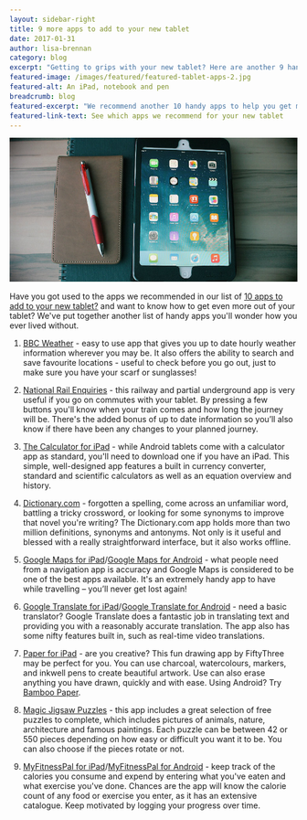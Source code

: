 ```yaml
---
layout: sidebar-right
title: 9 more apps to add to your new tablet
date: 2017-01-31
author: lisa-brennan
category: blog
excerpt: "Getting to grips with your new tablet? Here are another 9 handy apps to help you get the most from it."
featured-image: /images/featured/featured-tablet-apps-2.jpg
featured-alt: An iPad, notebook and pen
breadcrumb: blog
featured-excerpt: "We recommend another 10 handy apps to help you get more from your tablet."
featured-link-text: See which apps we recommend for your new tablet
---
```


![An iPad, notebook and pen](/images/featured/featured-tablet-apps-2.jpg)

Have you got used to the apps we recommended in our list of [10 apps to add to your new tablet?](/blog/10-apps-to-add-to-your-new-tablet/) and want to know how to get even more out of your tablet? We've put together another list of handy apps you'll wonder how you ever lived without.

1. [BBC Weather](http://www.bbc.co.uk/weather/about/24085989) - easy to use app that gives you up to date hourly weather information wherever you may be. It also offers the ability to search and save favourite locations - useful to check before you go out, just to make sure you have your scarf or sunglasses!

2. [National Rail Enquiries](http://www.nationalrail.co.uk/times_fares/84874.aspx) - this railway and partial underground app is very useful if you go on commutes with your tablet. By pressing a few buttons you'll know when your train comes and how long the journey will be. There's the added bonus of up to date information so you’ll also know if there have been any changes to your planned journey.

3. [The Calculator for iPad](https://itunes.apple.com/gb/app/the-calculator-free/id398129933?mt=8) - while Android tablets come with a calculator app as standard, you'll need to download one if you have an iPad. This simple, well-designed app features a built in currency converter, standard and scientific calculators as well as an equation overview and history.

4. [Dictionary.com](http://www.dictionary.com/apps) - forgotten a spelling, come across an unfamiliar word, battling a tricky crossword, or looking for some synonyms to improve that novel you're writing? The Dictionary.com app holds more than two million definitions, synonyms and antonyms. Not only is it useful and blessed with a really straightforward interface, but it also works offline.

5. [Google Maps for iPad](https://itunes.apple.com/gb/app/google-maps-navigation-transport/id585027354?mt=8)/[Google Maps for Android](https://play.google.com/store/apps/details?id=com.google.android.apps.maps&hl=en) - what people need from a navigation app is accuracy and Google Maps is considered to be one of the best apps available. It's an extremely handy app to have while travelling – you’ll never get lost again!

6. [Google Translate for iPad](https://itunes.apple.com/gb/app/google-translate/id414706506?mt=8)/[Google Translate for Android](https://play.google.com/store/apps/details?id=com.google.android.apps.translate&hl=en_GB) - need a basic translator? Google Translate does a fantastic job in translating text and providing you with a reasonably accurate translation. The app also has some nifty features built in, such as real-time video translations.

7. [Paper for iPad](https://itunes.apple.com/us/app/paper-by-fiftythree-sketch/id506003812?mt=8) - are you creative? This fun drawing app by FiftyThree may be perfect for you. You can use charcoal, watercolours, markers, and inkwell pens to create beautiful artwork. Use can also erase anything you have drawn, quickly and with ease. Using Android? Try [Bamboo Paper](https://play.google.com/store/apps/details?id=com.wacom.bamboopapertab).

8. [Magic Jigsaw Puzzles](https://zimadgames.com/magic-jigsaw-puzzles/) - this app includes a great selection of free puzzles to complete, which includes pictures of animals, nature, architecture and famous paintings. Each puzzle can be between 42 or 550 pieces depending on how easy or difficult you want it to be. You can also choose if the pieces rotate or not.

9. [MyFitnessPal for iPad](https://itunes.apple.com/us/app/calorie-counter-diet-tracker/id341232718?mt=8/)/[MyFitnessPal for Android](https://play.google.com/store/apps/details?id=com.myfitnesspal.android&hl=en_GB) - keep track of the calories you consume and expend by entering what you've eaten and what exercise you've done. Chances are the app will know the calorie count of any food or exercise you enter, as it has an extensive catalogue. Keep motivated by logging your progress over time.
